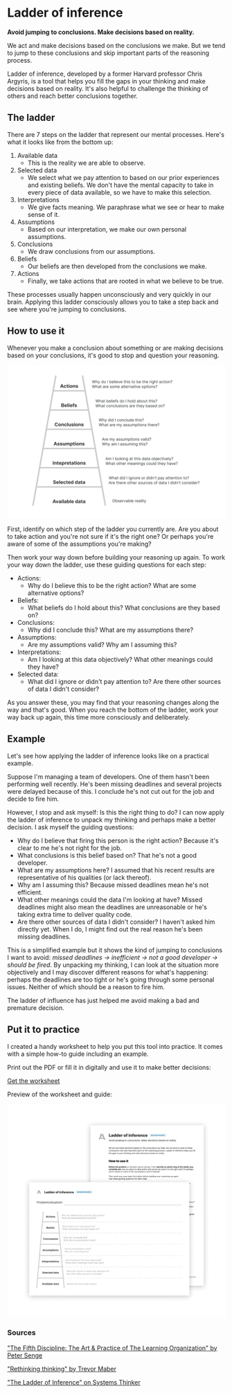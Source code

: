 # Ladder of inference

**Avoid jumping to conclusions. Make decisions based on reality.**

We act and make decisions based on the conclusions we make. But we tend to jump to these conclusions and skip important parts of the reasoning process.

Ladder of inference, developed by a former Harvard professor Chris Argyris, is a tool that helps you fill the gaps in your thinking and make decisions based on reality. It's also helpful to challenge the thinking of others and reach better conclusions together.

The ladder
----------

There are 7 steps on the ladder that represent our mental processes. Here's what it looks like from the bottom up:

1.  Available data
    * This is the reality we are able to observe.
2.  Selected data
    * We select what we pay attention to based on our prior experiences and existing beliefs. We don't have the mental capacity to take in every piece of data available, so we have to make this selection.
3.  Interpretations
    * We give facts meaning. We paraphrase what we see or hear to make sense of it.
4.  Assumptions
    * Based on our interpretation, we make our own personal assumptions.
5.  Conclusions
    * We draw conclusions from our assumptions.
6.  Beliefs
    * Our beliefs are then developed from the conclusions we make.
7.  Actions
    * Finally, we take actions that are rooted in what we believe to be true.

These processes usually happen unconsciously and very quickly in our brain. Applying this ladder consciously allows you to take a step back and see where you're jumping to conclusions.

How to use it
-------------

Whenever you make a conclusion about something or are making decisions based on your conclusions, it's good to stop and question your reasoning.

![The Ladder of Inference](./images/ladder_of_inference_1.png)

First, identify on which step of the ladder you currently are. Are you about to take action and you're not sure if it's the right one? Or perhaps you're aware of some of the assumptions you're making?

Then work your way down before building your reasoning up again. To work your way down the ladder, use these guiding questions for each step:

* Actions:
    * Why do I believe this to be the right action? What are some alternative options?
* Beliefs:
    * What beliefs do I hold about this? What conclusions are they based on?
* Conclusions:
    * Why did I conclude this? What are my assumptions there?
* Assumptions:
    * Are my assumptions valid? Why am I assuming this? 
* Interpretations:
    * Am I looking at this data objectively? What other meanings could they have?
* Selected data:
    * What did I ignore or didn't pay attention to? Are there other sources of data I didn't consider?

As you answer these, you may find that your reasoning changes along the way and that's good. When you reach the bottom of the ladder, work your way back up again, this time more consciously and deliberately.

Example
-------

Let's see how applying the ladder of inference looks like on a practical example.

Suppose I'm managing a team of developers. One of them hasn't been performing well recently. He's been missing deadlines and several projects were delayed because of this. I conclude he's not cut out for the job and decide to fire him.

However, I stop and ask myself: Is this the right thing to do? I can now apply the ladder of inference to unpack my thinking and perhaps make a better decision. I ask myself the guiding questions:

* Why do I believe that firing this person is the right action? Because it's clear to me he's not right for the job.
* What conclusions is this belief based on? That he's not a good developer.
* What are my assumptions here? I assumed that his recent results are representative of his qualities (or lack thereof).
* Why am I assuming this? Because missed deadlines mean he's not efficient.
* What other meanings could the data I'm looking at have? Missed deadlines might also mean the deadlines are unreasonable or he's taking extra time to deliver quality code.
* Are there other sources of data I didn't consider? I haven't asked him directly yet. When I do, I might find out the real reason he's been missing deadlines.

This is a simplified example but it shows the kind of jumping to conclusions I want to avoid: _missed deadlines → inefficient → not a good developer → should be fired_. By unpacking my thinking, I can look at the situation more objectively and I may discover different reasons for what's happening: perhaps the deadlines are too tight or he's going through some personal issues. Neither of which should be a reason to fire him.

The ladder of influence has just helped me avoid making a bad and premature decision.

Put it to practice
------------------

I created a handy worksheet to help you put this tool into practice. It comes with a simple how-to guide including an example.

Print out the PDF or fill it in digitally and use it to make better decisions:

[Get the worksheet](https://gumroad.com/l/untools-worksheets)

Preview of the worksheet and guide:

![Ladder of inference worksheet and a guide](./images/ladder_of_inference_2.png)

### Sources

["The Fifth Discipline: The Art & Practice of The Learning Organization" by Peter Senge](https://www.goodreads.com/book/show/255127.The_Fifth_Discipline)

["Rethinking thinking" by Trevor Maber](https://www.youtube.com/watch?v=KJLqOclPqis)

["The Ladder of Inference" on Systems Thinker](https://thesystemsthinker.com/the-ladder-of-inference/)